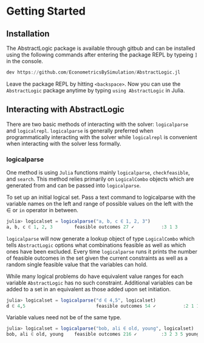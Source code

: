 # Getting Started

## Installation

The AbstractLogic package is available through gitbub and can be installed using the following commands after entering the package REPL by typeing `]` in the console.
```julia
dev https://github.com/EconometricsBySimulation/AbstractLogic.jl
```

Leave the package REPL by hitting `<backspace>`. Now you can use the `AbstractLogic` package anytime by typing `using AbstractLogic` in Julia.

## Interacting with AbstractLogic
There are two basic methods of interacting with the solver: `logicalparse` and `logicalrepl`. `logicalparse` is generally preferred when programmatically interacting with the solver while `logicalrepl` is convenient when interacting with the solver less formally.

### logicalparse
One method is using
`Julia` functions mainly `logicalparse`, `checkfeasible`, and `search`. This method relies primarily on `LogicalCombo` objects which are generated from and can be passed into `logicalparse`.

To set up an initial logical set. Pass a text command to logicalparse with the variable names on the left and range of possible values on the left with the ∈ or `in` operator in between.
```julia
julia> logicalset = logicalparse("a, b, c ∈ 1, 2, 3")
a, b, c ∈ 1, 2, 3        feasible outcomes 27 ✓          :3 1 3
```
`logicalparse` will now generate a lookup object of type `LogicalCombo` which tells `AbstractLogic` options what combinations feasible as well as which ones have been excluded. Every time `logicalparse` runs it prints the number of feasible outcomes in the set given the current constraints as well as a random single feasible value that the variables can hold.

While many logical problems do have equivalent value ranges for each variable `AbstractLogic` has no such constraint. Additional variables can be added to a set in an equivalent as those added upon set initiation.
```julia
julia> logicalset = logicalparse("d ∈ 4,5", logicalset)
d ∈ 4,5                          feasible outcomes 54 ✓          :2 1 1 5
```
Variable values need not be of the same type.
```julia
julia> logicalset = logicalparse("bob, ali ∈ old, young", logicalset)
bob, ali ∈ old, young    feasible outcomes 216 ✓         :3 2 3 5 young old
```
